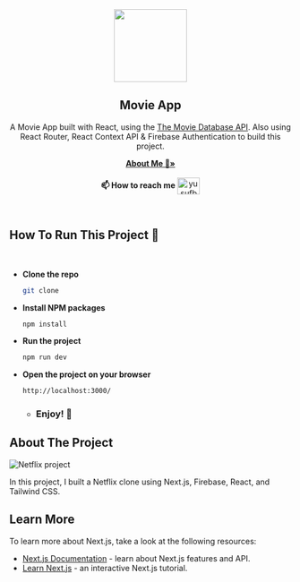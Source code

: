 <div align="center">
  <a href="https://milesstone-project.netlify.app/assets/avatar-b5a1fd7f.jpg">
    <img src="https://o.remove.bg/downloads/11536078-e54f-48b7-ad8f-f0588a371931/images-removebg-preview-removebg-preview.png" width="130" height="130">
  </a>
  
  <h2 align="center">Movie App</h2>

   <p align="center">
    A Movie App built with React, using the <a href="https://www.themoviedb.org/"> The Movie Database API</a>. Also using React Router, React Context API & Firebase Authentication to build this project.
  </p>

  <p>
    <a href="https://github.com/yusufbali13"><strong>About Me 💙»</strong></a>
    <br />
    <br />
     <strong>📫 How to reach me</strong>
    <a href="https://www.linkedin.com/in/yusuf-bali/" target="blank"><img align="center" src="https://raw.githubusercontent.com/rahuldkjain/github-profile-readme-generator/master/src/images/icons/Social/linked-in-alt.svg" alt="yusufbali" height="30" width="40" /></a>
  </p>
</div>

<br/>

## How To Run This Project 🚀

<br/>

- <strong>Clone the repo</strong>

  ```sh
  git clone
  ```

- <strong>Install NPM packages</strong>

  ```sh
  npm install
  ```

- <strong>Run the project</strong>

  ```sh
  npm run dev
  ```

- <strong>Open the project on your browser</strong>

  ```sh
  http://localhost:3000/
  ```

  - ### <strong>Enjoy! 🎉</strong>

<!-- ABOUT THE PROJECT -->

## About The Project

<!-- add asset here later -->

![Netflix project](./movie.gif)

In this project, I built a Netflix clone using Next.js, Firebase, React, and Tailwind CSS.

## Learn More

To learn more about Next.js, take a look at the following resources:

- [Next.js Documentation](https://nextjs.org/docs) - learn about Next.js features and API.
- [Learn Next.js](https://nextjs.org/learn) - an interactive Next.js tutorial.
  <br/>
